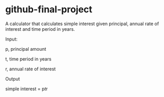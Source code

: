 # github-final-project

A calculator that calculates simple interest given principal, annual rate of interest and time period in years.

Input:

   p, principal amount

   t, time period in years

   r, annual rate of interest

Output

   simple interest = p*t*r
